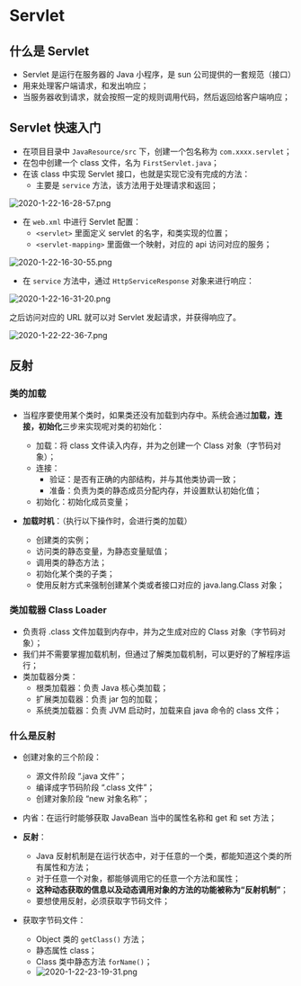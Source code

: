 # Servlet

## 什么是 Servlet

- Servlet 是运行在服务器的 Java 小程序，是 sun 公司提供的一套规范（接口）
- 用来处理客户端请求，和发出响应；
- 当服务器收到请求，就会按照一定的规则调用代码，然后返回给客户端响应；

## Servlet 快速入门

- 在项目目录中 `JavaResource/src` 下，创建一个包名称为 `com.xxxx.servlet`；
- 在包中创建一个 class 文件，名为 `FirstServlet.java`；
- 在该 class 中实现 Servlet 接口，也就是实现它没有完成的方法：
  - 主要是 `service` 方法，该方法用于处理请求和返回；

![2020-1-22-16-28-57.png](https://garrik-default-imgs.oss-accelerate.aliyuncs.com/imgs/2020-1-22-16-28-57.png)

- 在 `web.xml` 中进行 Servlet 配置：
  - `<servlet>` 里面定义 servlet 的名字，和类实现的位置；
  - `<servlet-mapping>` 里面做一个映射，对应的 api 访问对应的服务；

![2020-1-22-16-30-55.png](https://garrik-default-imgs.oss-accelerate.aliyuncs.com/imgs/2020-1-22-16-30-55.png)

- 在 `service` 方法中，通过 `HttpServiceResponse` 对象来进行响应：

![2020-1-22-16-31-20.png](https://garrik-default-imgs.oss-accelerate.aliyuncs.com/imgs/2020-1-22-16-31-20.png)

之后访问对应的 URL 就可以对 Servlet 发起请求，并获得响应了。

![2020-1-22-22-36-7.png](https://garrik-default-imgs.oss-accelerate.aliyuncs.com/imgs/2020-1-22-22-36-7.png)

## 反射

### 类的加载

- 当程序要使用某个类时，如果类还没有加载到内存中。系统会通过**加载，连接，初始化**三步来实现呢对类的初始化：

  - 加载：将 class 文件读入内存，并为之创建一个 Class 对象（字节码对象）；
  - 连接：
    - 验证：是否有正确的内部结构，并与其他类协调一致；
    - 准备：负责为类的静态成员分配内存，并设置默认初始化值；
  - 初始化：初始化成员变量；

- **加载时机**：（执行以下操作时，会进行类的加载）
  - 创建类的实例；
  - 访问类的静态变量，为静态变量赋值；
  - 调用类的静态方法；
  - 初始化某个类的子类；
  - 使用反射方式来强制创建某个类或者接口对应的 java.lang.Class 对象；

### 类加载器 Class Loader

- 负责将 .class 文件加载到内存中，并为之生成对应的 Class 对象（字节码对象）；
- 我们并不需要掌握加载机制，但通过了解类加载机制，可以更好的了解程序运行；
- 类加载器分类：
  - 根类加载器：负责 Java 核心类加载；
  - 扩展类加载器：负责 jar 包的加载；
  - 系统类加载器：负责 JVM 启动时，加载来自 java 命令的 class 文件；

### 什么是反射

- 创建对象的三个阶段：

  - 源文件阶段 “.java 文件”；
  - 编译成字节码阶段 “.class 文件”；
  - 创建对象阶段 “new 对象名称”；

- 内省：在运行时能够获取 JavaBean 当中的属性名称和 get 和 set 方法；
- **反射**：

  - Java 反射机制是在运行状态中，对于任意的一个类，都能知道这个类的所有属性和方法；
  - 对于任意一个对象，都能够调用它的任意一个方法和属性；
  - **这种动态获取的信息以及动态调用对象的方法的功能被称为“反射机制”**；
  - 要想使用反射，必须获取字节码文件；

- 获取字节码文件：

  - Object 类的 `getClass()` 方法；
  - 静态属性 class；
  - Class 类中静态方法 `forName()`；
  - ![2020-1-22-23-19-31.png](https://garrik-default-imgs.oss-accelerate.aliyuncs.com/imgs/2020-1-22-23-19-31.png)
